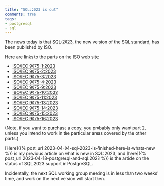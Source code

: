 ```yaml
---
title: "SQL:2023 is out"
comments: true
tags:
- postgresql
- sql
---
```


The news today is that SQL:2023, the new version of the SQL standard,
has been published by ISO.

Here are links to the parts on the ISO web site:

- [ISO/IEC 9075-1:2023](https://www.iso.org/standard/76583.html)
- [ISO/IEC 9075-2:2023](https://www.iso.org/standard/76584.html)
- [ISO/IEC 9075-3:2023](https://www.iso.org/standard/84803.html)
- [ISO/IEC 9075-4:2023](https://www.iso.org/standard/76585.html)
- [ISO/IEC 9075-9:2023](https://www.iso.org/standard/84804.html)
- [ISO/IEC 9075-10:2023](https://www.iso.org/standard/84805.html)
- [ISO/IEC 9075-11:2023](https://www.iso.org/standard/76586.html)
- [ISO/IEC 9075-13:2023](https://www.iso.org/standard/84806.html)
- [ISO/IEC 9075-14:2023](https://www.iso.org/standard/76587.html)
- [ISO/IEC 9075-15:2023](https://www.iso.org/standard/84807.html)
- [ISO/IEC 9075-16:2023](https://www.iso.org/standard/79473.html)

(Note, if you want to purchase a copy, you probably only want part 2,
unless you intend to work in the particular areas covered by the other
parts.)

[Here]({% post_url 2023-04-04-sql-2023-is-finished-here-is-whats-new
%}) is my previous article on what is new in SQL:2023, and [here]({%
post_url 2023-04-18-postgresql-and-sql:2023 %}) is the article on the
status of SQL:2023 support in PostgreSQL.

Incidentally, the next SQL working group meeting is in less than two
weeks' time, and work on the next version will start then.
